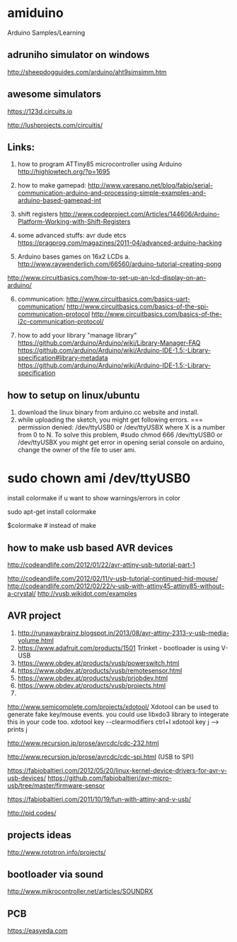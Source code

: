 # amiduino
Arduino Samples/Learning

adruniho simulator on windows
-------------------------------

http://sheepdogguides.com/arduino/aht9simsimm.htm

awesome simulators
------------------
https://123d.circuits.io

http://lushprojects.com/circuitjs/

Links:
------

1. how to program ATTiny85 microcontroller using Arduino http://highlowtech.org/?p=1695

2. how to make gamepad: http://www.varesano.net/blog/fabio/serial-communication-arduino-and-processing-simple-examples-and-arduino-based-gamepad-int
3. shift registers
  http://www.codeproject.com/Articles/144606/Arduino-Platform-Working-with-Shift-Registers
4. some advanced stuffs: avr dude etcs
https://pragprog.com/magazines/2011-04/advanced-arduino-hacking
5. Arduino bases games on 16x2 LCDs
  a. http://www.raywenderlich.com/66560/arduino-tutorial-creating-pong

  http://www.circuitbasics.com/how-to-set-up-an-lcd-display-on-an-arduino/

6. communication:
http://www.circuitbasics.com/basics-uart-communication/
http://www.circuitbasics.com/basics-of-the-spi-communication-protocol
http://www.circuitbasics.com/basics-of-the-i2c-communication-protocol/

7. how to add your library "manage library"
  https://github.com/arduino/Arduino/wiki/Library-Manager-FAQ
  https://github.com/arduino/Arduino/wiki/Arduino-IDE-1.5:-Library-specification#library-metadata
  https://github.com/arduino/Arduino/wiki/Arduino-IDE-1.5:-Library-specification
  

how to setup on linux/ubuntu
-----------------------------
1. download the linux binary from arduino.cc website and install.
2. while uploading the sketch, you might get following errors.
  ===
  permission denied: /dev/ttyUSB0 or /dev/ttyUSBX where X is a number from
0 to N.
To solve this problem,
  #sudo chmod 666 /dev/ttyUSB0 or /dev/ttyUSBX
 you might get error in opening serial console on arduino, change
the owner of the file to user ami.
 #  sudo chown ami /dev/ttyUSB0


install colormake if u want to show warnings/errors in color

sudo apt-get install colormake

$colormake # instead of make

how to make usb based AVR devices
----------------------------------
http://codeandlife.com/2012/01/22/avr-attiny-usb-tutorial-part-1

http://codeandlife.com/2012/02/11/v-usb-tutorial-continued-hid-mouse/
http://codeandlife.com/2012/02/22/v-usb-with-attiny45-attiny85-without-a-crystal/
http://vusb.wikidot.com/examples

AVR project
------------
1. http://runawaybrainz.blogspot.in/2013/08/avr-attiny-2313-v-usb-media-volume.html
2. https://www.adafruit.com/products/1501  Trinket - bootloader is using V-USB
3. https://www.obdev.at/products/vusb/powerswitch.html
4. https://www.obdev.at/products/vusb/remotesensor.html
5. https://www.obdev.at/products/vusb/prjobdev.html
6. https://www.obdev.at/products/vusb/projects.html
7. 
http://www.semicomplete.com/projects/xdotool/ 
Xdotool can be used to generate fake key/mouse events. you could use libxdo3 library 
to integerate this in your code too.
xdotool key --clearmodifiers ctrl+l
xdotool key j --> prints j


http://www.recursion.jp/prose/avrcdc/cdc-232.html

http://www.recursion.jp/prose/avrcdc/cdc-spi.html (USB to SPI)

https://fabiobaltieri.com/2012/05/20/linux-kernel-device-drivers-for-avr-v-usb-devices/
https://github.com/fabiobaltieri/avr-micro-usb/tree/master/firmware-sensor

https://fabiobaltieri.com/2011/10/19/fun-with-attiny-and-v-usb/

http://pid.codes/

projects ideas
---------------

http://www.rototron.info/projects/


bootloader via sound 
----------------------

http://www.mikrocontroller.net/articles/SOUNDRX

PCB
----
https://easyeda.com
